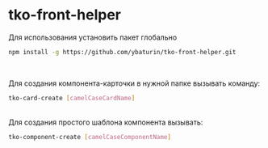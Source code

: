 # tko-front-helper
Для использования установить пакет глобально 
```bash
npm install -g https://github.com/ybaturin/tko-front-helper.git
```
<br>

Для создания компонента-карточки в нужной папке вызывать команду:<br>

```bash
tko-card-create [camelCaseCardName]
```
<br>
Для создания простого шаблона компонента вызывать:<br>

```bash
tko-component-create [camelCaseComponentName]
```
